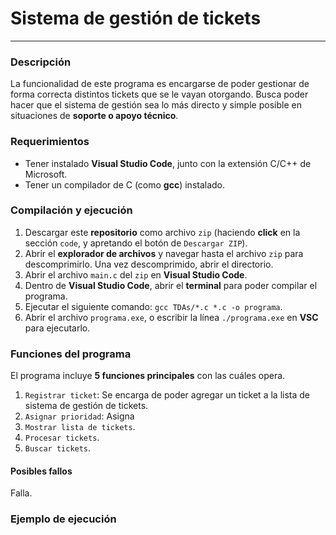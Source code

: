 # Sistema de **gestión de tickets**
---
### Descripción
La funcionalidad de este programa es encargarse de poder gestionar de forma correcta distintos tickets que se le vayan otorgando. Busca poder hacer que el sistema de gestión sea lo más directo y simple posible en situaciones de **soporte o apoyo técnico**.

### Requerimientos
- Tener instalado **Visual Studio Code**, junto con la extensión C/C++ de Microsoft.
- Tener un compilador de C (como **gcc**) instalado.

### Compilación y ejecución
1. Descargar este **repositorio** como archivo `zip` (haciendo **click** en la sección `code`, y apretando el botón de `Descargar ZIP`).
2. Abrir el **explorador de archivos** y navegar hasta el archivo `zip` para descomprimirlo. Una vez descomprimido, abrir el directorio.
3. Abrir el archivo `main.c` del `zip` en **Visual Studio Code**.
4. Dentro de **Visual Studio Code**, abrir el **terminal** para poder compilar el programa.
5. Ejecutar el siguiente comando: `gcc TDAs/*.c *.c -o programa`.
6. Abrir el archivo `programa.exe`, o escribir la línea `./programa.exe` en **VSC** para ejecutarlo.

### Funciones del programa
El programa incluye **5 funciones principales** con las cuáles opera. 
1. `Registrar ticket`: Se encarga de poder agregar un ticket a la lista de sistema de gestión de tickets.
2. `Asignar prioridad`: Asigna 
3. `Mostrar lista de tickets`.
4. `Procesar tickets`.
5. `Buscar tickets`.
#### Posibles fallos
Falla.

### Ejemplo de ejecución